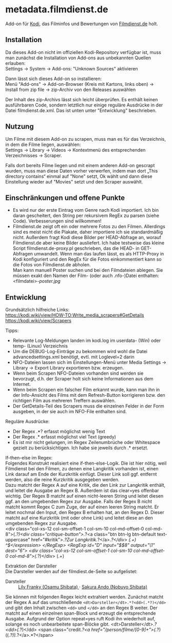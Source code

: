 # metadata.filmdienst.de
Add-on für [Kodi](https://github.com/xbmc), das Filminfos und Bewertungen von [Filmdienst.de](https://www.filmdienst.de/) holt.

## Installation
Da dieses Add-on nicht im offiziellen Kodi-Repository verfügbar ist, muss man zunächst die Installation von Add-ons aus unbekannten Quellen erlauben:  
Settings → System → Add-ons: "Unknown Sources" aktivieren  
  
Dann lässt sich dieses Add-on so installieren:  
Menü "Add-ons" → Add-on-Browser (Kreis mit Kartons, links oben) → Install from zip file → zip-Archiv von den Releases auswählen  

Der Inhalt des zip-Archivs lässt sich leicht überprüfen. Es enthält keinen ausführbaren Code, sondern letztlich nur einige reguläre Ausdrücke in der Datei filmdienst.de.xml. Das ist unten unter "Entwicklung" beschrieben.


## Nutzung
Um Filme mit diesem Add-on zu scrapen, muss man es für das Verzeichnis, in dem die Filme liegen, auswählen:  
Settings → Library → Videos -> Kontextmenü des entsprechenden Verzeichnisses → Scraper.  
  
Falls dort bereits Filme liegen und mit einem anderen Add-on gescrapt wurden, muss man diese Daten vorher verwerfen, indem man dort „This directory contains“ einmal auf "None" setzt, Ok wählt und dann diese Einstellung wieder auf "Movies" setzt und den Scraper auswählt. 

## Einschränkungen und offene Punkte
- Es wird nur der erste Eintrag vom Genre nach Kodi importiert. Ich bin daran gescheitert, den String per rekursivem RegEx zu parsen (siehe Code). Verbesserungen sind willkommen!
- Filmdienst.de zeigt oft ein oder mehrere Fotos zu den Filmen. Allerdings sind es meist nicht die Plakate, daher importiere ich sie standardmäßig nicht. Außerdem fragt Kodi diese Bilder per HEAD-Abfrage an, worauf Filmdienst.de aber keine Bilder ausliefert. Ich habe testweise das kleine Script filmdienst.de-proxy.pl geschrieben, das die HEAD- in GET-Abfragen umwandelt. Wenn man das laufen lässt, es als HTTP-Proxy in Kodi konfiguriert und den RegEx für die Fotos einkommentiert kann so die Fotos von Filmdienst.de abholen.  
Man kann manuell Poster suchen und bei den Filmdateien ablegen. Sie müssen exakt den Namen der Film- (oder auch .nfo-)Datei enthalten: \<filmdatei\>_-poster.jpg_

## Entwicklung

Grundsätzlich hilfreiche Links:  
https://kodi.wiki/view/HOW-TO:Write_media_scrapers#GetDetails  
https://kodi.wiki/view/Scrapers  

Tipps:  
- Relevante Log-Meldungen landen im kodi.log im userdata- (Win) oder temp- (Linux) Verzeichnis
- Um die DEBUG-Log-Einträge zu bekommen wird wohl die Datei advancedsettings.xml benötigt, evtl. mit Loglevel=2 darin
- NFO-Dateien lassen sich im Einstellungen-Menü unter Media Settings → Library → Export Library exportieren bzw. erzeugen. 
- Wenn beim Scrapen NFO-Dateien vorhanden sind werden sie bevorzugt, d.h. der Scraper holt sich keine Informationen aus dem Internet.
- Wenn beim Scrapen ein falscher Film erkannt wurde, kann man ihn in der Info-Ansicht des Films mit dem Refresh-Button korrigieren bzw. den richtigen Film aus mehreren Treffern auswählen.
- Der GetDetails-Teil des Scrapers muss die einzelnen Felder in der Form ausgeben, in der sie auch im NFO-File enthalten sind.

Reguläre Ausdrücke:  
- Der Regex .*? erfasst möglichst wenig Text
- Der Regex .* erfasst möglichst viel Text (greedy)
- Es ist mir nicht gelungen, im Regex Zeilenumbrüche oder Whitespace gezielt zu berücksichtigen. Ich habe sie jeweils durch .* ersetzt.

If-then-else im Regex:  
Folgendes Konstrukt realisiert eine if-then-else-Logik. Die ist hier nötig, weil Filmdienst bei den Filmen, zu denen eine Langkritik vorhanden ist, einen Link darauf am Ende der Kurzkritik einfügt. Dieser Link soll ggf. entfernt werden, also die reine Kurzkritik ausgegeben werden.  
Dazu matcht der Regex A auf eine Kritik, die den Link zur Langkritik enthält, und leitet die Ausgabe an Regex B. Außerdem ist das clear=yes offenbar wichtig. Der Regex B matcht auf einen nicht-leeren String und leitet diesen ggf. an den umgebenden Regex zur Ausgabe. Falls der Regex B nicht matcht kommt Regex C zum Zuge, der auf einen leeren String matcht. Er leitet nochmal den Input, den Regex B erhalten hat, an den Regex D. Dieser matcht auf eine Kurzkritik (mit oder ohne Link) und leitet diese an den umgebenden Regex zur Ausgabe.  
	<RegExp input="$$6" output="&lt;plot&gt;\1&lt;/plot&gt;" dest="5+">
		<RegExp id="A" input="$$1" output="\1" dest="7">
			<expression clear="yes">&lt;div class=&quot;col-xs-12 col-sm-offset-1 col-sm-10 col-md-offset-0 col-md-8&quot;&gt;(.*?)&lt;div class=&quot;critique-button&quot;&gt;.*?&lt;a class=&quot;btn btn-lg btn-default text-uppercase&quot; href=&quot;#kritik&quot;&gt;.*?Zur Langkritik.*?&lt;/a&gt;.*?&lt;/div&gt;</expression>
		</RegExp>
		<RegExp id="B" input="$$7" output="\1" dest="6">
			<expression>(.+)</expression>
		</RegExp>
		<RegExp id="C" input="$$7" output="$$1" dest="8">
			<expression>^$</expression>
		</RegExp>
		<RegExp id="D" input="$$8" output="\1" dest="6">
			<expression>&lt;div class=&quot;col-xs-12 col-sm-offset-1 col-sm-10 col-md-offset-0 col-md-8&quot;&gt;(.*?)&lt;/div&gt;</expression>
		</RegExp>
		<expression>(.+)</expression>
	</RegExp>

Extraktion der Darsteller  
Die Darsteller werden auf der filmdiest.de-Seite so aufgelistet:  
	<dt>Darsteller</dt>
	<dd>
		<span class="credit ">
			<a href="/person/filme/241391">
				Lily Franky (Osamu Shibata)
			</a> 
		</span>
		<span class="credit ">
			&#183;
			<a href="/person/filme/230534">
				Sakura Ando (Nobuyo Shibata)
			</a> 
		</span>
	</dd>

Sie können mit folgenden Regex leicht extrahiert werden. Zunächst matcht der Regex A auf das umschließende `<dt>Darsteller</dt>.*?<dd>(.*?)</dd>` und gibt den Inhalt zwischen `<dd>` und `</dd>` an den Regex B weiter. Der matcht auf einen einzelnen span-Block und erzeugt die entsprechende Ausgabe. Aufgrund der Option repeat=yes ruft Kodi ihn wiederholt auf, solange es noch unbearbeitete span-Blöcke gibt.
	<RegExp id="A" input="$$1" output="\1" dest="10">
		<expression noclean="1">&lt;dt&gt;Darsteller&lt;/dt&gt;.*?&lt;dd&gt;(.*?)&lt;/dd&gt;</expression>
	</RegExp>
	<RegExp id="B" input="$$10" output="&lt;actor&gt;&lt;name&gt;\1&lt;/name&gt;&lt;role&gt;\2&lt;/role&gt;&lt;/actor&gt;" dest="5+">
		<expression repeat="yes" noclean="1" trim="1">&lt;span class=&quot;credit.*?&lt;a href=&quot;/person/filme/[0-9]+&quot;&gt;(.*?)\((.*?)\).*?&lt;/a&gt;.*?&lt;/span&gt;</expression>
	</RegExp>
